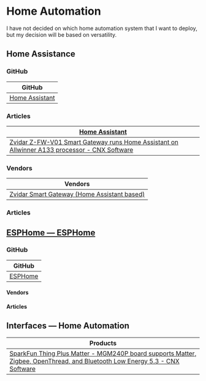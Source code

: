 # Home Automation 

I have not decided on which home automation system that I want to deploy, but my decision will be based on versatility. 

## Home Assistance

### GitHub

| GitHub |
|---|
| [Home Assistant](https://github.com/home-assistant ) |Open source home automation that puts local control and privacy first. Powered by a worldwide community of tinkerers and DIY enthusiasts. |

### Articles

| [Home Assistant](https://www.home-assistant.io/ )|
|----|
|[Zvidar Z-FW-V01 Smart Gateway runs Home Assistant on Allwinner A133 processor - CNX Software](https://www.cnx-software.com/2023/06/21/zvidar-z-fw-v01-smart-gateway-runs-home-assistant-on-allwinner-a133-processor/ )|

### Vendors

| Vendors |
|---|
| [Zvidar Smart Gateway (Home Assistant based)](http://www.zvidar.com/pro/23.html ) |

### Articles

## [ESPHome — ESPHome](https://esphome.io/index.html ) 

### GitHub 

| GitHub |
|---|
| [ESPHome](https://github.com/esphome ) | ESPHome is a system to control your ESP8266/ESP32 by simple yet powerful configuration files and control them remotely through Home Automation systems. |

#### Vendors 

#### Articles

## Interfaces — Home Automation

| Products |
|----|
| [SparkFun Thing Plus Matter - MGM240P board supports Matter, Zigbee, OpenThread, and Bluetooth Low Energy 5.3 - CNX Software](https://www.cnx-software.com/2023/03/03/sparkfun-thing-plus-matter-mgm240p-board-supports-matter-zigbee-openthread-and-bluetooth-low-energy-5-3/ ) |
